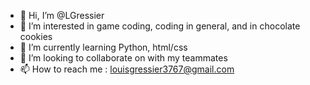 - 👋 Hi, I’m @LGressier
- 👀 I’m interested in game coding, coding in general, and in chocolate cookies
- 🌱 I’m currently learning Python, html/css
- 💞️ I’m looking to collaborate on with my teammates
- 📫 How to reach me : louisgressier3767@gmail.com
<!---
LGressier/LGressier is a ✨ special ✨ repository because its `README.md` (this file) appears on your GitHub profile.
You can click the Preview link to take a look at your changes.
--->
